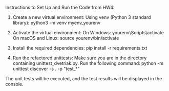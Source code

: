Instructions to Set Up and Run the Code from HW4:

1) Create a new virtual environment:
    Using venv (Python 3 standard library):
        python3 -m venv myenv_yourenv

2) Activate the virtual environment:
    On Windows: yourenv\Scripts\activate
    On macOS and Linux: source yourenv/bin/activate

3) Install the required dependencies:
    pip install -r requirements.txt

4) Run the refactored unittests:
    Make sure you are in the directory containing unittest_dvetriak.py.
    Run the following command: python -m unittest discover -s . -p "test_*"

The unit tests will be executed, and the test results will be displayed in the console.

